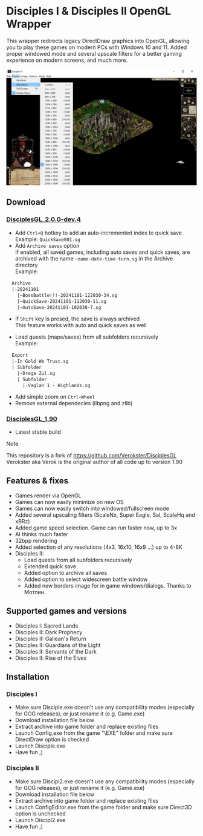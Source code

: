 # Disciples I & Disciples II OpenGL Wrapper

This wrapper redirects legacy DirectDraw graphics into OpenGL, allowing you to play these games on modern PCs with Windows 10 and 11. 
Added proper windowed mode and several upscale filters for a better gaming experience on modern screens, and much more.

![Disciples II](/docs/d2display.png)

## Download

### [DisciplesGL_2.0.0-dev.4](./../../raw/refs/heads/main/DisciplesGL_2.0.0-dev.4.7z)
* Add `Ctrl+Q` hotkey to add an auto-incremented index to quick save  
  Example: `QuickSave001.sg`
* Add `Archive saves` option  
  If enabled, all saved games, including auto saves and quick saves, are archived with the name
  `~name-date-time-turn.sg` in the Archive directory  
  Example:
```
  Archive
  |-20241101
    |~BossBattle!!!-20241101-122030-34.sg
    |~QuickSave-20241101-112030-11.sg
    |~AutoSave-20241101-102030-7.sg
```
* If `Shift` key is presed, the save is always archived  
  This feature works with auto and quick saves as well 

* Load quests (maps/saves) from all subfolders recursively  
  Example:
```
  Export
  |-In Gold We Trust.sg
  | Subfolder
    |-Drega Zul.sg
    | Subfolder
      |-Vaglan 1 - Highlands.sg
```
* Add simple zoom on `Ctrl+Wheel`
* Remove external dependecies (libpng and zlib)

### [DisciplesGL_1.90](./../../raw/refs/heads/main/DisciplesGL_1.90.7z)

* Latest stable build

> [!NOTE]
> This repository is a fork of https://github.com/Verokster/DisciplesGL  
> Verokster aka Verok is the original author of all code up to version 1.90

## Features & fixes
* Games render via OpenGL
* Games can now easily minimize on new OS
* Games can now easily switch into windowed/fullscreen mode
* Added several upscaling filters (ScaleNx, Super Eagle, Sal, ScaleHq and xBRz)
* Added game speed selection. Game can run faster now, up to 3x
* AI thinks much faster
* 32bpp rendering
* Added selection of any resolutions (4x3, 16x10, 16x9 ...) up to 4-8K
* Disciples II: 
    * Load quests from all subfolders recursively
    * Extended quick save
    * Added option to archive all saves
    * Added option to select widescreen battle window
    * Added new borders image for in game windows/dialogs. Thanks to Мотлин.

## Supported games and versions
* Disciples I: Sacred Lands
* Disciples II: Dark Prophecy
* Disciples II: Gallean's Return
* Disciples II: Guardians of the Light
* Disciples II: Servants of the Dark
* Disciples II: Rise of the Elves

## Installation
### Disciples I
* Make sure Disciple.exe doesn't use any compatibility modes (especially for GOG releases), or just rename it (e.g. Game.exe)
* Download installation file below
* Extract archive into game folder and replace existing files
* Launch Config.exe from the game "\EXE\" folder and make sure DirectDraw option is checked
* Launch Disciple.exe
* Have fun ;)

### Disciples II
* Make sure Discipl2.exe doesn't use any compatibility modes (especially for GOG releases), or just rename it (e.g. Game.exe)
* Download installation file below
* Extract archive into game folder and replace existing files
* Launch ConfigEditor.exe from the game folder and make sure Direct3D option is unchecked
* Launch Discipl2.exe
* Have fun ;)
